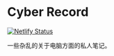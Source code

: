 # Cyber Record

[![Netlify Status](https://api.netlify.com/api/v1/badges/f2fc6d00-74d7-49bf-a78b-63db98af620e/deploy-status)](https://app.netlify.com/sites/kksk/deploys)

一些杂乱的关于电脑方面的私人笔记。
